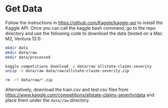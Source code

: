 # Get Data

Follow the instructions in https://github.com/Kaggle/kaggle-api to install the Kaggle API. Once you can call the kaggle bash command, go to the repo directory and use the following code to download the data (tested on a Mac M2, Ventura 13.1):

```bash
mkdir data
mkdir data/raw
mkdir data/processed

kaggle competitions download -p data/raw allstate-claims-severity
unzip -d data/raw data/raw/allstate-claims-severity.zip

rm -rf data/raw/*.zip
```

Alternatively, download the train.csv and test.csv files from https://www.kaggle.com/competitions/allstate-claims-severity/data and place them under the `data/raw` directory.
